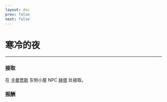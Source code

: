 ```yaml
---
layout: doc
prev: false
next: false
---
```


# 寒冷的夜

---

### 接取

在 [卡曼贾斯] 东侧小屋 NPC [赫塔] 处接取。

### 报酬



[卡曼贾斯]: /
[赫塔]: /
